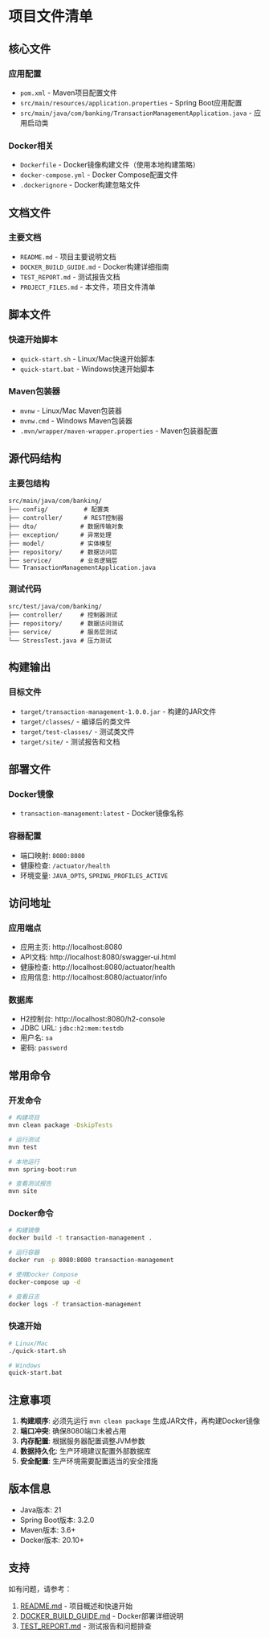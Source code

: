 # 项目文件清单

## 核心文件

### 应用配置
- `pom.xml` - Maven项目配置文件
- `src/main/resources/application.properties` - Spring Boot应用配置
- `src/main/java/com/banking/TransactionManagementApplication.java` - 应用启动类

### Docker相关
- `Dockerfile` - Docker镜像构建文件（使用本地构建策略）
- `docker-compose.yml` - Docker Compose配置文件
- `.dockerignore` - Docker构建忽略文件

## 文档文件

### 主要文档
- `README.md` - 项目主要说明文档
- `DOCKER_BUILD_GUIDE.md` - Docker构建详细指南
- `TEST_REPORT.md` - 测试报告文档
- `PROJECT_FILES.md` - 本文件，项目文件清单

## 脚本文件

### 快速开始脚本
- `quick-start.sh` - Linux/Mac快速开始脚本
- `quick-start.bat` - Windows快速开始脚本

### Maven包装器
- `mvnw` - Linux/Mac Maven包装器
- `mvnw.cmd` - Windows Maven包装器
- `.mvn/wrapper/maven-wrapper.properties` - Maven包装器配置

## 源代码结构

### 主要包结构
```
src/main/java/com/banking/
├── config/          # 配置类
├── controller/      # REST控制器
├── dto/            # 数据传输对象
├── exception/      # 异常处理
├── model/          # 实体模型
├── repository/     # 数据访问层
├── service/        # 业务逻辑层
└── TransactionManagementApplication.java
```

### 测试代码
```
src/test/java/com/banking/
├── controller/     # 控制器测试
├── repository/     # 数据访问测试
├── service/        # 服务层测试
└── StressTest.java # 压力测试
```

## 构建输出

### 目标文件
- `target/transaction-management-1.0.0.jar` - 构建的JAR文件
- `target/classes/` - 编译后的类文件
- `target/test-classes/` - 测试类文件
- `target/site/` - 测试报告和文档

## 部署文件

### Docker镜像
- `transaction-management:latest` - Docker镜像名称

### 容器配置
- 端口映射: `8080:8080`
- 健康检查: `/actuator/health`
- 环境变量: `JAVA_OPTS`, `SPRING_PROFILES_ACTIVE`

## 访问地址

### 应用端点
- 应用主页: http://localhost:8080
- API文档: http://localhost:8080/swagger-ui.html
- 健康检查: http://localhost:8080/actuator/health
- 应用信息: http://localhost:8080/actuator/info

### 数据库
- H2控制台: http://localhost:8080/h2-console
- JDBC URL: `jdbc:h2:mem:testdb`
- 用户名: `sa`
- 密码: `password`

## 常用命令

### 开发命令
```bash
# 构建项目
mvn clean package -DskipTests

# 运行测试
mvn test

# 本地运行
mvn spring-boot:run

# 查看测试报告
mvn site
```

### Docker命令
```bash
# 构建镜像
docker build -t transaction-management .

# 运行容器
docker run -p 8080:8080 transaction-management

# 使用Docker Compose
docker-compose up -d

# 查看日志
docker logs -f transaction-management
```

### 快速开始
```bash
# Linux/Mac
./quick-start.sh

# Windows
quick-start.bat
```

## 注意事项

1. **构建顺序**: 必须先运行 `mvn clean package` 生成JAR文件，再构建Docker镜像
2. **端口冲突**: 确保8080端口未被占用
3. **内存配置**: 根据服务器配置调整JVM参数
4. **数据持久化**: 生产环境建议配置外部数据库
5. **安全配置**: 生产环境需要配置适当的安全措施

## 版本信息

- Java版本: 21
- Spring Boot版本: 3.2.0
- Maven版本: 3.6+
- Docker版本: 20.10+

## 支持

如有问题，请参考：
1. [README.md](README.md) - 项目概述和快速开始
2. [DOCKER_BUILD_GUIDE.md](DOCKER_BUILD_GUIDE.md) - Docker部署详细说明
3. [TEST_REPORT.md](TEST_REPORT.md) - 测试报告和问题排查 